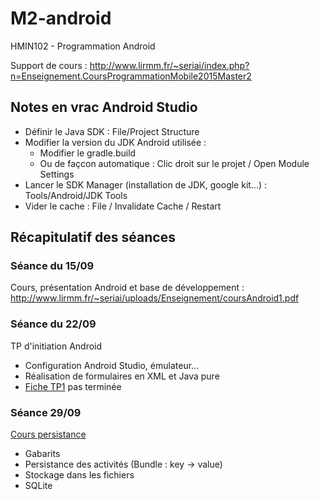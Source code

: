 # M2-android
HMIN102 - Programmation Android

Support de cours : http://www.lirmm.fr/~seriai/index.php?n=Enseignement.CoursProgrammationMobile2015Master2

## Notes en vrac Android Studio
- Définir le Java SDK : File/Project Structure
- Modifier la version du JDK Android utilisée :
  - Modifier le gradle.build
  - Ou de façcon automatique : Clic droit sur le projet / Open Module Settings
- Lancer le SDK Manager (installation de JDK, google kit...) : Tools/Android/JDK Tools
- Vider le cache : File / Invalidate Cache / Restart

## Récapitulatif des séances

### Séance du 15/09

Cours, présentation Android et base de développement :   http://www.lirmm.fr/~seriai/uploads/Enseignement/coursAndroid1.pdf

### Séance du 22/09

TP d'initiation Android  
- Configuration Android Studio, émulateur...
- Réalisation de formulaires en XML et Java pure
- [Fiche TP1](http://www.lirmm.fr/~seriai/uploads/Enseignement/TD12014.pdf) pas terminée


### Séance 29/09

[Cours persistance](http://www.lirmm.fr/~seriai/uploads/Enseignement/cours2Android_2015_2016.pdf) 
- Gabarits
- Persistance des activités (Bundle : key -> value)
- Stockage dans les fichiers
- SQLite

